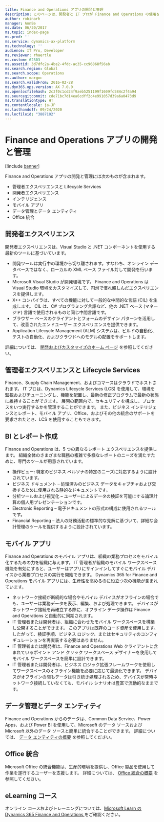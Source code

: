 ```yaml
---
title: Finance and Operations アプリの開発と管理
description: このページは、開発者と IT プロが Finance and Operations の使用を開始するのに役に立ちます。
author: robinarh
manager: AnnBe
ms.date: 06/20/2017
ms.topic: index-page
ms.prod: ''
ms.service: dynamics-ax-platform
ms.technology: ''
audience: IT Pro, Developer
ms.reviewer: rhaertle
ms.custom: 62303
ms.assetid: 3d7dfc2a-4be2-4fdc-ac35-cc96868f56ab
ms.search.region: Global
ms.search.scope: Operations
ms.author: margoc
ms.search.validFrom: 2016-02-28
ms.dyn365.ops.version: AX 7.0.0
ms.openlocfilehash: 2c3f0c1cd24f9aeb5251199f1609fc584c2f4a94
ms.sourcegitcommit: cde71bc7d14ea6cdff2c4e991057d39a6a0473d9
ms.translationtype: HT
ms.contentlocale: ja-JP
ms.lasthandoff: 09/24/2020
ms.locfileid: "3887102"
---
```

# <a name="development-and-administration-for-finance-and-operations-apps"></a>Finance and Operations アプリの開発と管理

[!include [banner](includes/banner.md)]

Finance and Operations アプリの開発と管理には次のものが含まれます。

- 管理者エクスペリエンスと Lifecycle Services
- 開発者エクスペリエンス
- インテリジェンス
- モバイル アプリ
- データ管理とデータ エンティティ 
- Office 統合

## <a name="developer-experience"></a>開発者エクスペリエンス
開発者エクスペリエンスは、Visual Studio と .NET コンポーネントを使用する最新のツールに基づいています。
-   開発ツールは実行中の環境から切り離されます。すなわち、オンライン データベースではなく、ローカルの XML ベース ファイル対して開発を行います。
-   Microsoft Visual Studio が開発環境です。 Finance and Operations は Visual Studio 環境をカスタマイズして、円滑で慣れ親しんだエクスペリエンスを提供します。
-   X++ コンパイラは、すべての機能に対して一般的な中間的な言語 (CIL) を生成します。 CIL は、C# プログラミング言語など、他の .NET ベース (マネージド) 言語で使用されるものと同じ中間言語です。
-   ブラウザー ベースのクライアントとフォームのデザイン パターンを活用して、改善されたエンドユーザー エクスペリエンスを提供できます。
-   Application Lifecycle Management (ALM) システムは、ビルドの自動化、テストの自動化、およびクラウドへのモデルの配置をサポートします。

詳細については、 [開発およびカスタマイズのホーム ページ](dev-tools/developer-home-page.md) を参照してください。

## <a name="administrator-experience-and-lifecycle-services"></a>管理者エクスペリエンスと Lifecycle Services
Finance、Supply Chain Management、およびコマースはクラウドでホストされます。 IT プロは、Dynamics Lifecycle Services (LCS) を使用して、環境を監視およびチューニングし、機能を配置し、最新の修正プログラムで最新の状態に維持することができます。 展開の範囲内で、セキュリティを構成し、プロセスをいつ実行するかを管理することができます。 また、ビジネス インテリジェンスとレポート、モバイル アプリ、Office、およびその他の統合のサポートを要求されたとき、LCS を使用することもできます。 

## <a name="bi--reporting"></a>BI とレポート作成
Finance and Operations は、5 つの異なるレポート エクスペリエンスを提供します。 組織全体のさまざまな職務の複雑で多様なレポートのニーズを満たすために、専門のツールが用意されています。
- 操作ビュー: 特定のビジネス ペルソナの特定のニーズに対応するように設計されています。
- ビジネス ドキュメント – 処理済みのビジネス データをキャプチャおよび交換するために使用される静的なドキュメントです。
- 分析ツールおよび視覚化 – ユーザーによるデータの検証を可能にする論理計算の個人用プレゼンテーションです。
- Electronic Reporting – 電子ドキュメントの形式の構成に使用されるツールです。
- Financial Reporting – 法人の財務活動の標準的な見解に基づいて、詳細な会計管理のツールを提供するように設計されています。

## <a name="mobile-apps"></a>モバイル アプリ
Finance and Operations のモバイル アプリは、組織の業務プロセスをモバイル化するための力を組織に与えます。 IT 管理者が組織のモバイル ワークスペース機能を有効にすると、ユーザーはアプリにサインインしてすぐにモバイル デバイスから業務プロセスの実行を開始できます。 Dynamics 365 for Finance and Operations モバイル アプリには、生産性を高めるのに役立つ次の機能が含まれています。
+ ネットワーク接続が断続的な場合やモバイル デバイスがオフラインの場合でも、ユーザーは業務データを表示、編集、および処理できます。 デバイスがネットワーク接続を再確立する際に、オフライン データ操作は Finance and Operations と自動的に同期されます。 
+ IT 管理者または開発者は、組織に合わせたモバイル ワークスペースを構築し公開することができます。 このアプリは既存のコード資産を使用します。したがって、検証手順、ビジネス ロジック、またはセキュリティのコンフィギュレーションを再実装する必要はありません。 
+ IT 管理者または開発者は、Finance and Operations Web クライアントに含まれているポイント アンド クリック ワークスペース デザイナーを使用してモバイル ワークスペースを簡単に設計できます。 
+ IT 管理者または開発者は、ビジネス ロジック拡張フレームワークを使用してワークスペースのオフライン機能を必要に応じて最適化できます。 デバイスがオフラインの間もデータは引き続き処理されるため、デバイスが常時ネットワーク接続していなくても、モバイル シナリオは豊富で流動的なままです。 

## <a name="data-management-and-data-entities"></a>データ管理とデータ エンティティ
Finance and Operations からのデータは、Common Data Service、Power Apps、および Power BI を使用して、Microsoft のデータ ソースおよび Microsoft 以外のデータ ソースと簡単に統合することができます。 詳細については、 [データ エンティティの概要](data-entities/data-entities.md) を参照してください。

## <a name="office-integration"></a>Office 統合
Microsoft Office の統合機能は、生産的環境を提供し、Office 製品を使用して作業を遂行するユーザーを支援します。 詳細については、 [Office 統合の概要](office-integration/office-integration.md) を参照してください。

## <a name="elearning-courses"></a>eLearning コース
オンライン コースおよびトレーニングについては、[Microsoft Learn の Dynamics 365 Finance and Operations ](https://docs.microsoft.com/learn/browse/?expanded=dynamics-365&products=dynamics-finance-operations&roles=administrator%2Cdeveloper) をご確認ください。
